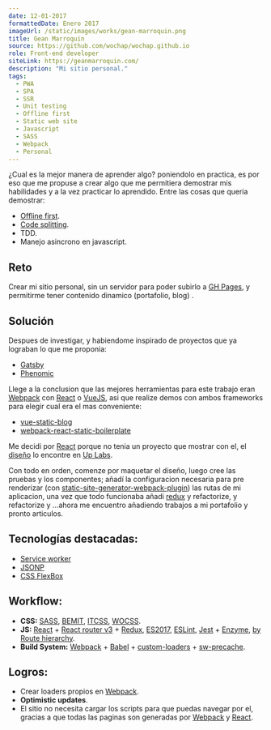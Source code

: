 ```yaml
---
date: 12-01-2017
formattedDate: Enero 2017
imageUrl: /static/images/works/gean-marroquin.png
title: Gean Marroquin
source: https://github.com/wochap/wochap.github.io
role: Front-end developer
siteLink: https://geanmarroquin.com/
description: "Mi sitio personal."
tags:
  - PWA
  - SPA
  - SSR
  - Unit testing
  - Offline first
  - Static web site
  - Javascript
  - SASS
  - Webpack
  - Personal
---
```


¿Cual es la mejor manera de aprender algo? poniendolo en practica, es por eso que me propuse a crear algo que me permitiera demostrar mis habilidades y a la vez practicar lo aprendido. Entre las cosas que queria demostrar:

* [Offline first](https://www.youtube.com/watch?v=IIRj8DftkqE).
* [Code splitting](https://www.youtube.com/watch?v=QH94CXVv3UE).
* TDD.
* Manejo asincrono en javascript.

## Reto

Crear mi sitio personal, sin un servidor para poder subirlo a [GH Pages](https://pages.github.com/), y permitirme tener contenido dinamico (portafolio, blog) .

## Solución

Despues de investigar, y habiendome inspirado de proyectos que ya lograban lo que me proponia:

* [Gatsby](https://github.com/gatsbyjs/gatsby)
* [Phenomic](https://phenomic.io/)

Llege a la conclusion que las mejores herramientas para este trabajo eran [Webpack](https://webpack.github.io/) con [React](https://facebook.github.io/react/) o [VueJS](https://vuejs.org/), asi que realize demos con ambos frameworks para elegir cual era el mas conveniente:

* [vue-static-blog](https://github.com/wochap/vue-static-blog)
* [webpack-react-static-boilerplate](https://github.com/wochap/webpack-react-static-boilerplate/tree/redux)

Me decidi por [React](https://facebook.github.io/react/) porque no tenia un proyecto que mostrar con el, el [diseño](https://assets.materialup.com/uploads/d8f0a829-a3ff-4174-ac7e-d8021904463b/attachment.jpg) lo encontre en [Up Labs](https://site.uplabs.com/).

Con todo en orden, comenze por maquetar el diseño, luego cree las pruebas y los componentes; añadí la configuracion necesaria para pre renderizar (con [static-site-generator-webpack-plugin](https://github.com/markdalgleish/static-site-generator-webpack-plugin)) las rutas de mi aplicacion, una vez que todo funcionaba añadi [redux](https://github.com/reactjs/redux) y refactorize, y refactorize y ...ahora me encuentro añadiendo trabajos a mi portafolio y pronto articulos.

## Tecnologías destacadas:

* [Service worker](https://developer.mozilla.org/en-US/docs/Web/API/Service_Worker_API)
* [JSONP](https://es.wikipedia.org/wiki/JSONP)
* [CSS FlexBox](https://css-tricks.com/snippets/css/a-guide-to-flexbox/)

## Workflow:

* **CSS:** [SASS](http://stylus-lang.com/), [BEMIT](http://csswizardry.com/2015/08/bemit-taking-the-bem-naming-convention-a-step-further/), [ITCSS](http://csswizardry.net/talks/2014/11/itcss-dafed.pdf), [WOCSS](https://github.com/wocss).
* **JS:** [React](https://facebook.github.io/react/) + [React router v3](https://github.com/ReactTraining/react-router) + [Redux](http://redux.js.org/), [ES2017](http://www.2ality.com/2016/02/ecmascript-2017.html), [ESLint](http://eslint.org/), [Jest](https://facebook.github.io/jest/) + [Enzyme](https://github.com/airbnb/enzyme), [by Route hierarchy](https://gist.github.com/ryanflorence/daafb1e3cb8ad740b346).
* **Build System:** [Webpack](https://webpack.github.io/) + [Babel](https://babeljs.io/) + [custom-loaders](https://github.com/wochap/wochap.github.io/tree/dev/build/webpack/loaders) + [sw-precache](https://github.com/GoogleChrome/sw-precache).

## Logros:

* Crear loaders propios en [Webpack](https://webpack.github.io/).
* **Optimistic updates**.
* El sitio no necesita cargar los scripts para que puedas navegar por el, gracias a que todas las paginas son generadas por [Webpack](https://webpack.github.io/) y [React](https://facebook.github.io/react/).
